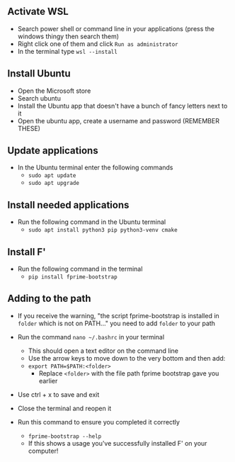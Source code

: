 ## Activate WSL

- Search power shell or command line in your applications (press the windows thingy then search them)
- Right click one of them and click `Run as administrator`
- In the terminal type `wsl --install`
## Install Ubuntu

- Open the Microsoft store
- Search ubuntu
- Install the Ubuntu app that doesn't have a bunch of fancy letters next to it
- Open the ubuntu app, create a username and password (REMEMBER THESE)
## Update applications

- In the Ubuntu terminal enter the following commands
	- `sudo apt update`
	- `sudo apt upgrade`
## Install needed applications

- Run the following command in the Ubuntu terminal
	- `sudo apt install python3 pip python3-venv cmake`
## Install F'

- Run the following command in the terminal
	- `pip install fprime-bootstrap`

## Adding to the path

- If you receive the warning, "the script fprime-bootstrap is installed in `folder` which is not on PATH..." you need to add `folder` to your path
- Run the command `nano ~/.bashrc` in your terminal
	- This should open a text editor on the command line
	- Use the arrow keys to move down to the very bottom and then add:
	- `export PATH=$PATH:<folder>` 
		- Replace `<folder>` with the file path fprime bootstrap gave you earlier
- Use ctrl + x to save and exit
- Close the terminal and reopen it

- Run this command to ensure you completed it correctly
	- `fprime-bootstrap --help`
	- If this shows a usage you've successfully installed F' on your computer!

